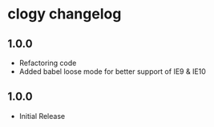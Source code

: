 # clogy changelog

## 1.0.0

- Refactoring code
- Added babel loose mode for better support of IE9 & IE10

## 1.0.0

- Initial Release

